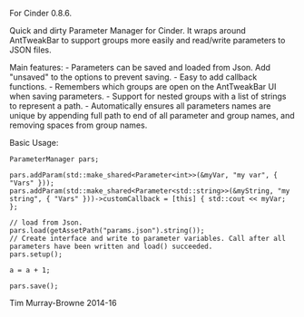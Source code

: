 For Cinder 0.8.6.

Quick and dirty Parameter Manager for Cinder. It wraps around AntTweakBar to support groups more easily and read/write parameters to JSON files.

Main features:
	- Parameters can be saved and loaded from Json. Add "unsaved" to the options to prevent saving.
	- Easy to add callback functions.
	- Remembers which groups are open on the AntTweakBar UI when saving parameters.
	- Support for nested groups with a list of strings to represent a path.
	- Automatically ensures all parameters names are unique by appending full path to end of all parameter and group names, and removing spaces from group names.

Basic Usage:

	ParameterManager pars;

	pars.addParam(std::make_shared<Parameter<int>>(&myVar, "my var", { "Vars" }));
	pars.addParam(std::make_shared<Parameter<std::string>>(&myString, "my string", { "Vars" }))->customCallback = [this] { std::cout << myVar; };

	// load from Json.
	pars.load(getAssetPath("params.json").string());
	// Create interface and write to parameter variables. Call after all parameters have been written and load() succeeded.
	pars.setup();

	a = a + 1;

	pars.save();

Tim Murray-Browne
2014-16